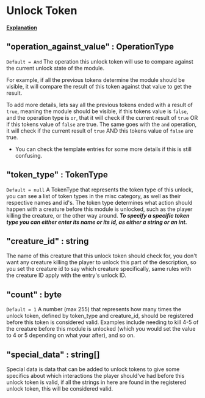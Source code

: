 # Unlock Token

[__Explanation__](https://oxyaine.github.io/RainWorldBestiary/articles/structure.html#unlock-tokens)

## "operation_against_value" : OperationType
`Default = And`
The operation this unlock token will use to compare against the current unlock state of the module. 

For example, if all the previous tokens determine the module should be visible, it will compare the result of this token against that value to get the result.

To add more details, lets say all the previous tokens ended with a result of `true`, meaning the module should be visible, if this tokens value is `false`, and the operation type is `or`, that it will check if the current result of `true` OR if this tokens value of `false` are true. The same goes with the `and` operation, it will check if the current result of `true` AND this tokens value of `false` are true.
- You can check the template entries for some more details if this is still confusing.


## "token_type" : TokenType
`Default = null`
A TokenType that represents the token type of this unlock, you can see a list of token types in the misc category, as well as their respective names and id's. The token type determines what action should happen with a creature before this module is unlocked, such as the player killing the creature, or the other way around.
***To specify a specific token type you can either enter its name or its id, as either a string or an int.***

## "creature_id" : string
The name of this creature that this unlock token should check for, you don't want any creature killing the player to unlock this part of the description, so you set the creature id to say which creature specifically, same rules with the creature ID apply with the entry's unlock ID.

## "count" : byte
`Default = 1`
A number (max 255) that represents how many times the unlock token, defined by token_type and creature_id, should be registered before this token is considered valid. Examples include needing to kill 4-5 of the creature before this module is unlocked (which you would set the value to 4 or 5 depending on what your after), and so on.

## "special_data" : string[]
Special data is data that can be added to unlock tokens to give some specifics about which interactions the player should've had before this unlock token is valid, if all the strings in here are found in the registered unlock token, this will be considered valid.
